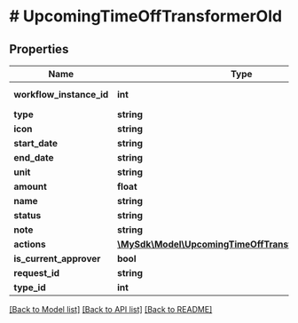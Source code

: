 # # UpcomingTimeOffTransformerOld

## Properties

Name | Type | Description | Notes
------------ | ------------- | ------------- | -------------
**workflow_instance_id** | **int** | Class UpcomingTimeOffTransformerOld | [optional]
**type** | **string** |  | [optional]
**icon** | **string** |  | [optional]
**start_date** | **string** |  | [optional]
**end_date** | **string** |  | [optional]
**unit** | **string** |  | [optional]
**amount** | **float** |  | [optional]
**name** | **string** |  | [optional]
**status** | **string** |  | [optional]
**note** | **string** |  | [optional]
**actions** | [**\MySdk\Model\UpcomingTimeOffTransformerOldActions**](UpcomingTimeOffTransformerOldActions.md) |  | [optional]
**is_current_approver** | **bool** |  | [optional]
**request_id** | **string** |  | [optional]
**type_id** | **int** |  | [optional]

[[Back to Model list]](../../README.md#models) [[Back to API list]](../../README.md#endpoints) [[Back to README]](../../README.md)
